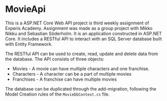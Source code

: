 # MovieApi

This is a ASP.NET Core Web API project is third weekly assignment of Experis Academy. Assignment was made as a group project with Mikko Nikku and Sebastian Söderholm. It is an application constructed in ASP.NET Core. It includes a RESTful API to interact with an SQL Server database built with Entity Framework.

The RESTful API can be used to create, read, update and delete data from the database. The API consists of three objects:
- Movies - A movie can have multiple characters and one franchise.
- Characters - A character can be a part of multiple movies
- Franchises - A franchise can have multiple movies

The database can be duplicated through the add-migration, following the Model Creation rules of the `MovieDbContext.cs` file.
